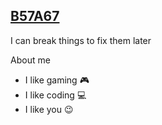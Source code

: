## [B57A67](https://github.com/B57A67)

I can break things to fix them later

About me
- I like gaming 🎮
- I like coding 💻
- I like you 😉
